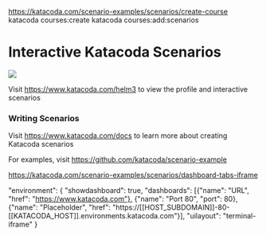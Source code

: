 https://katacoda.com/scenario-examples/scenarios/create-course
katacoda courses:create
katacoda courses:add:scenarios


# Interactive Katacoda Scenarios

[![](http://shields.katacoda.com/katacoda/cypggs/count.svg)](https://www.katacoda.com/cypggs "Get your profile on Katacoda.com")

Visit https://www.katacoda.com/helm3 to view the profile and interactive scenarios

### Writing Scenarios
Visit https://www.katacoda.com/docs to learn more about creating Katacoda scenarios

For examples, visit https://github.com/katacoda/scenario-example

https://katacoda.com/scenario-examples/scenarios/dashboard-tabs-iframe

"environment": {
    "showdashboard": true,
    "dashboards": [{"name": "URL", "href": "https://www.katacoda.com"},
        {"name": "Port 80", "port": 80},
        {"name": "Placeholder", "href": "https://[[HOST_SUBDOMAIN]]-80-[[KATACODA_HOST]].environments.katacoda.com"}],
    "uilayout": "terminal-iframe"
}
